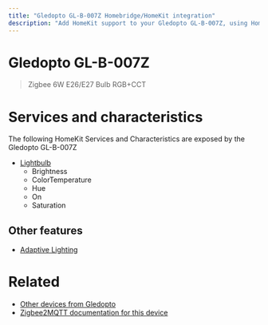 ```yaml
---
title: "Gledopto GL-B-007Z Homebridge/HomeKit integration"
description: "Add HomeKit support to your Gledopto GL-B-007Z, using Homebridge, Zigbee2MQTT and homebridge-z2m."
---
```

<!---
This file has been GENERATED using src/docgen/docgen.ts
DO NOT EDIT THIS FILE MANUALLY!
-->
# Gledopto GL-B-007Z
> Zigbee 6W E26/E27 Bulb RGB+CCT


# Services and characteristics
The following HomeKit Services and Characteristics are exposed by
the Gledopto GL-B-007Z

* [Lightbulb](../../light.md)
  * Brightness
  * ColorTemperature
  * Hue
  * On
  * Saturation


## Other features
* [Adaptive Lighting](../../light.md)


# Related
* [Other devices from Gledopto](../index.md#gledopto)
* [Zigbee2MQTT documentation for this device](https://www.zigbee2mqtt.io/devices/GL-B-007Z.html)
